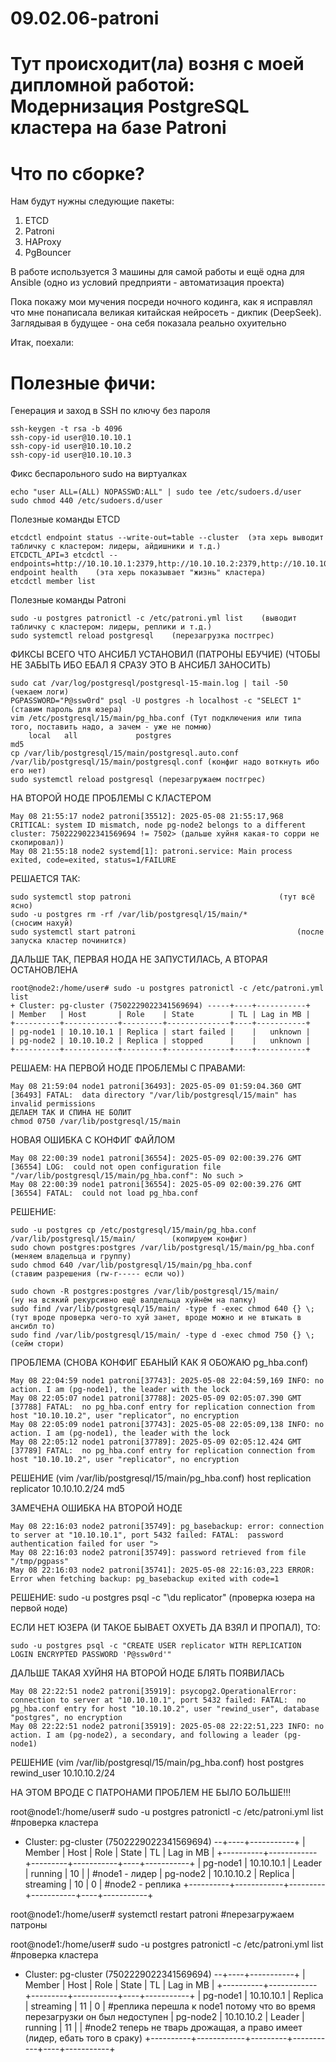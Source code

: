 # 09.02.06-patroni
# Тут происходит(ла) возня с моей дипломной работой: Модернизация PostgreSQL кластера на базе Patroni

# Что по сборке?
Нам будут нужны следующие пакеты:
  1. ETCD
  2. Patroni
  3. HAProxy
  4. PgBouncer

В работе используется 3 машины для самой работы и ещё одна для Ansible (одно из условий предприяти - автоматизация проекта)

Пока покажу мои мучения посреди ночного кодинга, как я исправлял что мне понаписала великая китайская нейросеть - дикпик (DeepSeek).
Заглядывая в будущее - она себя показала реально охуительно


Итак, поехали:

# Полезные фичи:
Генерация и заход в SSH по ключу без пароля

	ssh-keygen -t rsa -b 4096
	ssh-copy-id user@10.10.10.1
	ssh-copy-id user@10.10.10.2
	ssh-copy-id user@10.10.10.3

Фикс беспарольного sudo на виртуалках

	echo "user ALL=(ALL) NOPASSWD:ALL" | sudo tee /etc/sudoers.d/user
	sudo chmod 440 /etc/sudoers.d/user

Полезные команды ETCD

	etcdctl endpoint status --write-out=table --cluster  (эта херь выводит табличку с кластером: лидеры, айдишники и т.д.)
	ETCDCTL_API=3 etcdctl --endpoints=http://10.10.10.1:2379,http://10.10.10.2:2379,http://10.10.10.3:2379 endpoint health    (эта херь показывает "жизнь" кластера)
	etcdctl member list

Полезные команды Patroni

	sudo -u postgres patronictl -c /etc/patroni.yml list    (выводит табличку с кластером: лидеры, реплики и т.д.)
	sudo systemctl reload postgresql    (перезагрузка постгрес)


ФИКСЫ ВСЕГО ЧТО АНСИБЛ УСТАНОВИЛ (ПАТРОНЫ ЕБУЧИЕ) (ЧТОБЫ НЕ ЗАБЫТЬ ИБО ЕБАЛ Я СРАЗУ ЭТО В АНСИБЛ ЗАНОСИТЬ)

	sudo cat /var/log/postgresql/postgresql-15-main.log | tail -50  (чекаем логи)
	PGPASSWORD="P@ssw0rd" psql -U postgres -h localhost -c "SELECT 1" (ставим пароль для юзера)
	vim /etc/postgresql/15/main/pg_hba.conf (Тут подключения или типа того, поставить надо, а зачем - уже не помню)
		local   all             postgres                                md5
	cp /var/lib/postgresql/15/main/postgresql.auto.conf /var/lib/postgresql/15/main/postgresql.conf (конфиг надо воткнуть ибо его нет)
	sudo systemctl reload postgresql (перезагружаем постгрес)
 
НА ВТОРОЙ НОДЕ ПРОБЛЕМЫ С КЛАСТЕРОМ

	May 08 21:55:17 node2 patroni[35512]: 2025-05-08 21:55:17,968 CRITICAL: system ID mismatch, node pg-node2 belongs to a different cluster: 7502229022341569694 != 7502> (дальше хуйня какая-то сорри не скопировал))
	May 08 21:55:18 node2 systemd[1]: patroni.service: Main process exited, code=exited, status=1/FAILURE
 
РЕШАЕТСЯ ТАК:

	sudo systemctl stop patroni									(тут всё ясно)
	sudo -u postgres rm -rf /var/lib/postgresql/15/main/*						(сносим нахуй)
	sudo systemctl start patroni									(после запуска кластер починится)
 
ДАЛЬШЕ ТАК, ПЕРВАЯ НОДА НЕ ЗАПУСТИЛАСЬ, А ВТОРАЯ ОСТАНОВЛЕНА

	root@node2:/home/user# sudo -u postgres patronictl -c /etc/patroni.yml list
	+ Cluster: pg-cluster (7502229022341569694) -----+----+-----------+
	| Member   | Host       | Role    | State        | TL | Lag in MB |
	+----------+------------+---------+--------------+----+-----------+
	| pg-node1 | 10.10.10.1 | Replica | start failed |    |   unknown |
	| pg-node2 | 10.10.10.2 | Replica | stopped      |    |   unknown |
	+----------+------------+---------+--------------+----+-----------+
 
РЕШАЕМ:
НА ПЕРВОЙ НОДЕ ПРОБЛЕМЫ С ПРАВАМИ:

	May 08 21:59:04 node1 patroni[36493]: 2025-05-09 01:59:04.360 GMT [36493] FATAL:  data directory "/var/lib/postgresql/15/main" has invalid permissions
	ДЕЛАЕМ ТАК И СПИНА НЕ БОЛИТ
	chmod 0750 /var/lib/postgresql/15/main
 
НОВАЯ ОШИБКА С КОНФИГ ФАЙЛОМ

	May 08 22:00:39 node1 patroni[36554]: 2025-05-09 02:00:39.276 GMT [36554] LOG:  could not open configuration file "/var/lib/postgresql/15/main/pg_hba.conf": No such >
	May 08 22:00:39 node1 patroni[36554]: 2025-05-09 02:00:39.276 GMT [36554] FATAL:  could not load pg_hba.conf
РЕШЕНИЕ:

	sudo -u postgres cp /etc/postgresql/15/main/pg_hba.conf /var/lib/postgresql/15/main/		(копируем конфиг)
	sudo chown postgres:postgres /var/lib/postgresql/15/main/pg_hba.conf					(меняем владельца и группу)
	sudo chmod 640 /var/lib/postgresql/15/main/pg_hba.conf							(ставим разрешения (rw-r----- если чо))

	sudo chown -R postgres:postgres /var/lib/postgresql/15/main/						(ну на всякий рекурсивно ещё валдельца хуйнём на папку)
	sudo find /var/lib/postgresql/15/main/ -type f -exec chmod 640 {} \;					(тут вроде проверка чего-то хуй занет, вроде можно и не втыкать в ансибл то)
	sudo find /var/lib/postgresql/15/main/ -type d -exec chmod 750 {} \;					(сейм стори)
 
ПРОБЛЕМА (СНОВА КОНФИГ ЕБАНЫЙ КАК Я ОБОЖАЮ pg_hba.conf)

	May 08 22:04:59 node1 patroni[37743]: 2025-05-08 22:04:59,169 INFO: no action. I am (pg-node1), the leader with the lock
	May 08 22:05:07 node1 patroni[37788]: 2025-05-09 02:05:07.390 GMT [37788] FATAL:  no pg_hba.conf entry for replication connection from host "10.10.10.2", user "replicator", no encryption
	May 08 22:05:09 node1 patroni[37743]: 2025-05-08 22:05:09,138 INFO: no action. I am (pg-node1), the leader with the lock
	May 08 22:05:12 node1 patroni[37789]: 2025-05-09 02:05:12.424 GMT [37789] FATAL:  no pg_hba.conf entry for replication connection from host "10.10.10.2", user "replicator", no encryption
 
РЕШЕНИЕ (vim /var/lib/postgresql/15/main/pg_hba.conf)
	host		replication	replicator		10.10.10.2/24		md5
 
ЗАМЕЧЕНА ОШИБКА НА ВТОРОЙ НОДЕ

	May 08 22:16:03 node2 patroni[35749]: pg_basebackup: error: connection to server at "10.10.10.1", port 5432 failed: FATAL:  password authentication failed for user ">
	May 08 22:16:03 node2 patroni[35749]: password retrieved from file "/tmp/pgpass"
	May 08 22:16:03 node2 patroni[35741]: 2025-05-08 22:16:03,223 ERROR: Error when fetching backup: pg_basebackup exited with code=1
 
РЕШЕНИЕ:
	sudo -u postgres psql -c "\du replicator" (проверка юзера на первой ноде)
 
ЕСЛИ НЕТ ЮЗЕРА (И ТАКОЕ БЫВАЕТ ОХУЕТЬ ДА ВЗЯЛ И ПРОПАЛ), ТО:

	sudo -u postgres psql -c "CREATE USER replicator WITH REPLICATION LOGIN ENCRYPTED PASSWORD 'P@ssw0rd'"
ДАЛЬШЕ ТАКАЯ ХУЙНЯ НА ВТОРОЙ НОДЕ БЛЯТЬ ПОЯВИЛАСЬ

	May 08 22:22:51 node2 patroni[35919]: psycopg2.OperationalError: connection to server at "10.10.10.1", port 5432 failed: FATAL:  no pg_hba.conf entry for host "10.10.10.2", user "rewind_user", database "postgres", no encryption
	May 08 22:22:51 node2 patroni[35919]: 2025-05-08 22:22:51,223 INFO: no action. I am (pg-node2), a secondary, and following a leader (pg-node1)

РЕШЕНИЕ (vim /var/lib/postgresql/15/main/pg_hba.conf)
	host		postgres		rewind_user	10.10.10.2/24

НА ЭТОМ ВРОДЕ С ПАТРОНАМИ ПРОБЛЕМ НЕ БЫЛО БОЛЬШЕ!!!

root@node1:/home/user# sudo -u postgres patronictl -c /etc/patroni.yml list      #проверка кластера

+ Cluster: pg-cluster (7502229022341569694) --+----+-----------+
| Member   | Host       | Role    | State     | TL | Lag in MB |
+----------+------------+---------+-----------+----+-----------+
| pg-node1 | 10.10.10.1 | Leader  | running   | 10 |           |				#node1 - лидер
| pg-node2 | 10.10.10.2 | Replica | streaming | 10 |         0 |				#node2 - реплика
+----------+------------+---------+-----------+----+-----------+
  
root@node1:/home/user# systemctl restart patroni							#перезагружаем патроны

root@node1:/home/user# sudo -u postgres patronictl -c /etc/patroni.yml list		#проверка кластера
+ Cluster: pg-cluster (7502229022341569694) --+----+-----------+
| Member   | Host       | Role    | State     | TL | Lag in MB |
+----------+------------+---------+-----------+----+-----------+
| pg-node1 | 10.10.10.1 | Replica | streaming | 11 |         0 |				#реплика перешла к node1 потому что во время перезагрузки он был недоступен
| pg-node2 | 10.10.10.2 | Leader  | running   | 11 |           |				#node2 теперь не тварь дрожащая, а право имеет (лидер, ебать того в сраку)
+----------+------------+---------+-----------+----+-----------+



